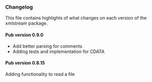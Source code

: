 ### Changelog ###

This file contains highlights of what changes on each version of the xmlstream package. 

#### Pub version 0.9.0 ####

- Add better parsing for comments
- Adding tests and implementation for CDATA

#### Pub version 0.8.15 ####

Adding functionality to read a file
